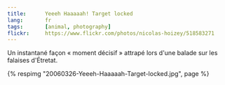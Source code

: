 ```yaml
---
title:      Yeeeh Haaaaah! Target locked
lang:       fr
tags:       [animal, photography]
flickr:     https://www.flickr.com/photos/nicolas-hoizey/518583271
---
```


Un instantané façon « moment décisif » attrapé lors d'une balade sur les falaises d'Étretat.

{% respimg "20060326-Yeeeh-Haaaaah-Target-locked.jpg", page %}

